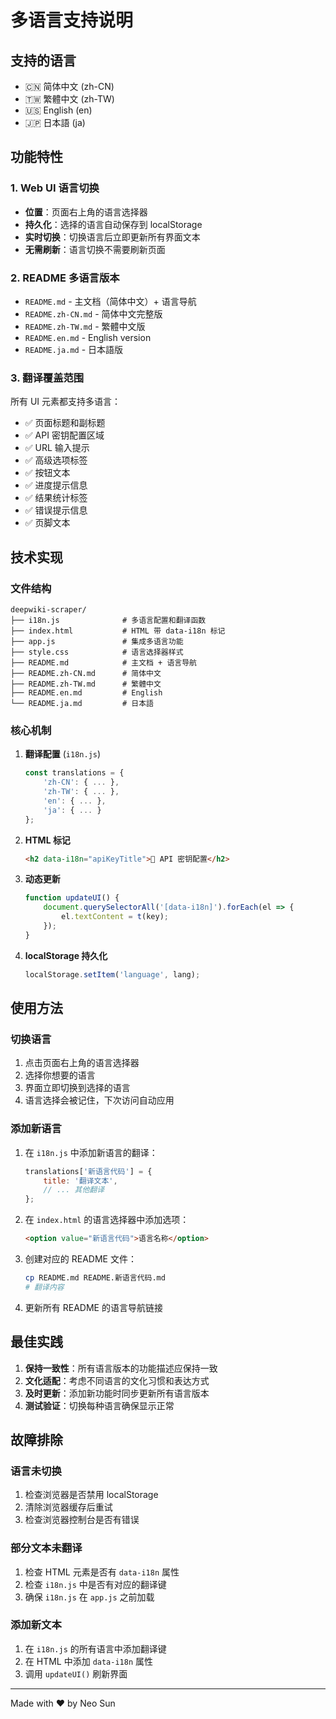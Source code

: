 # 多语言支持说明

## 支持的语言

- 🇨🇳 简体中文 (zh-CN)
- 🇹🇼 繁體中文 (zh-TW)
- 🇺🇸 English (en)
- 🇯🇵 日本語 (ja)

## 功能特性

### 1. Web UI 语言切换

- **位置**：页面右上角的语言选择器
- **持久化**：选择的语言自动保存到 localStorage
- **实时切换**：切换语言后立即更新所有界面文本
- **无需刷新**：语言切换不需要刷新页面

### 2. README 多语言版本

- `README.md` - 主文档（简体中文）+ 语言导航
- `README.zh-CN.md` - 简体中文完整版
- `README.zh-TW.md` - 繁體中文版
- `README.en.md` - English version
- `README.ja.md` - 日本語版

### 3. 翻译覆盖范围

所有 UI 元素都支持多语言：

- ✅ 页面标题和副标题
- ✅ API 密钥配置区域
- ✅ URL 输入提示
- ✅ 高级选项标签
- ✅ 按钮文本
- ✅ 进度提示信息
- ✅ 结果统计标签
- ✅ 错误提示信息
- ✅ 页脚文本

## 技术实现

### 文件结构

```
deepwiki-scraper/
├── i18n.js              # 多语言配置和翻译函数
├── index.html           # HTML 带 data-i18n 标记
├── app.js               # 集成多语言功能
├── style.css            # 语言选择器样式
├── README.md            # 主文档 + 语言导航
├── README.zh-CN.md      # 简体中文
├── README.zh-TW.md      # 繁體中文
├── README.en.md         # English
└── README.ja.md         # 日本語
```

### 核心机制

1. **翻译配置** (`i18n.js`)
   ```javascript
   const translations = {
       'zh-CN': { ... },
       'zh-TW': { ... },
       'en': { ... },
       'ja': { ... }
   };
   ```

2. **HTML 标记**
   ```html
   <h2 data-i18n="apiKeyTitle">🔑 API 密钥配置</h2>
   ```

3. **动态更新**
   ```javascript
   function updateUI() {
       document.querySelectorAll('[data-i18n]').forEach(el => {
           el.textContent = t(key);
       });
   }
   ```

4. **localStorage 持久化**
   ```javascript
   localStorage.setItem('language', lang);
   ```

## 使用方法

### 切换语言

1. 点击页面右上角的语言选择器
2. 选择你想要的语言
3. 界面立即切换到选择的语言
4. 语言选择会被记住，下次访问自动应用

### 添加新语言

1. 在 `i18n.js` 中添加新语言的翻译：
   ```javascript
   translations['新语言代码'] = {
       title: '翻译文本',
       // ... 其他翻译
   };
   ```

2. 在 `index.html` 的语言选择器中添加选项：
   ```html
   <option value="新语言代码">语言名称</option>
   ```

3. 创建对应的 README 文件：
   ```bash
   cp README.md README.新语言代码.md
   # 翻译内容
   ```

4. 更新所有 README 的语言导航链接

## 最佳实践

1. **保持一致性**：所有语言版本的功能描述应保持一致
2. **文化适配**：考虑不同语言的文化习惯和表达方式
3. **及时更新**：添加新功能时同步更新所有语言版本
4. **测试验证**：切换每种语言确保显示正常

## 故障排除

### 语言未切换

1. 检查浏览器是否禁用 localStorage
2. 清除浏览器缓存后重试
3. 检查浏览器控制台是否有错误

### 部分文本未翻译

1. 检查 HTML 元素是否有 `data-i18n` 属性
2. 检查 `i18n.js` 中是否有对应的翻译键
3. 确保 `i18n.js` 在 `app.js` 之前加载

### 添加新文本

1. 在 `i18n.js` 的所有语言中添加翻译键
2. 在 HTML 中添加 `data-i18n` 属性
3. 调用 `updateUI()` 刷新界面

---

Made with ❤️ by Neo Sun
